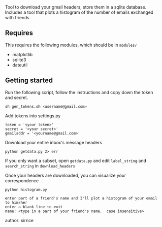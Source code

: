 Tool to download your gmail headers, store them in a sqlite database.  Includes
a tool that plots a histogram of the number of emails exchanged with friends.

Requires
--------
 
This requires the following modules, which should be in `modules/`

 - matplotlib
 - sqlite3
 - dateutil

Getting started
------------

Run the following script, follow the instructions and copy down the token
and secret.

	sh gen_tokens.sh <username@gmail.com>

Add tokens into settings.py

    token = '<your token>' 
    secret = '<your secret>'
    gmailaddr = '<yourname@gmail.com>'

Download your entire inbox's message headers

    python getdata.py 2> err

If you only want a subset, open `getdata.py` and edit `label_string` and `search_string` in `download_headers`

Once your headers are downloaded, you can visualize your correspondence

    python histogram.py
    
    enter part of a friend's name and I'll plot a histogram of your email to him/her
    enter a blank line to exit
    name: <type in a part of your friend's name.  case insensitive>


author: sirrice